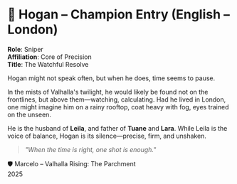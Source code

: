 # 📜 Hogan – Champion Entry (English – London)

**Role**: Sniper  
**Affiliation**: Core of Precision  
**Title**: The Watchful Resolve

Hogan might not speak often, but when he does, time seems to pause.

In the mists of Valhalla's twilight, he would likely be found not on the frontlines, but above them—watching, calculating. Had he lived in London, one might imagine him on a rainy rooftop, coat heavy with fog, eyes trained on the unseen.

He is the husband of **Leila**, and father of **Tuane** and **Lara**. While Leila is the voice of balance, Hogan is its silence—precise, firm, and unshaken.

> *"When the time is right, one shot is enough."*

🛡️ Marcelo – Valhalla Rising: The Parchment  
2025
